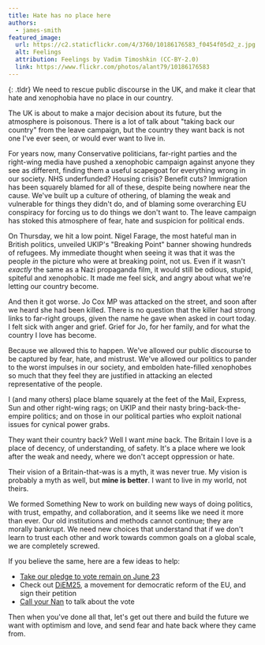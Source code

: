 ```yaml
---
title: Hate has no place here
authors:
  - james-smith
featured_image:
  url: https://c2.staticflickr.com/4/3760/10186176583_f0454f05d2_z.jpg
  alt: Feelings
  attribution: Feelings by Vadim Timoshkin (CC-BY-2.0)
  link: https://www.flickr.com/photos/alant79/10186176583
---
```


{: .tldr}
We need to rescue public discourse in the UK, and make it clear that hate and xenophobia have no place in our country.

The UK is about to make a major decision about its future, but the atmosphere is poisonous. There is a lot of talk about "taking back our country" from the leave campaign, but the country they want back is not one I've ever seen, or would ever want to live in.

For years now, many Conservative politicians, far-right parties and the right-wing media have pushed a xenophobic campaign against anyone they see as different, finding them a useful scapegoat for everything wrong in our society. NHS underfunded? Housing crisis? Benefit cuts? Immigration has been squarely blamed for all of these, despite being nowhere near the cause. We've built up a culture of othering, of blaming the weak and vulnerable for things they didn't do, and of blaming some overarching EU conspiracy for forcing us to do things we don't want to. The leave campaign has stoked this atmosphere of fear, hate and suspicion for political ends.

On Thursday, we hit a low point. Nigel Farage, the most hateful man in British politics, unveiled UKIP's "Breaking Point" banner showing hundreds of refugees. My immediate thought when seeing it was that it was the people *in* the picture who were at breaking point, not us. Even if it wasn't *exactly* the same as a Nazi propaganda film, it would still be odious, stupid, spiteful and xenophobic. It made me feel sick, and angry about what we're letting our country become.

And then it got worse. Jo Cox MP was attacked on the street, and soon after we heard she had been killed. There is no question that the killer had strong links to far-right groups, given the name he gave when asked in court today. I felt sick with anger and grief. Grief for Jo, for her family, and for what the country I love has become.

Because we allowed this to happen. We've allowed our public discourse to be captured by fear, hate, and mistrust. We've allowed our politics to pander to the worst impulses in our society, and embolden hate-filled xenophobes so much that they feel they are justified in attacking an elected representative of the people.

I (and many others) place blame squarely at the feet of the Mail, Express, Sun and other right-wing rags; on UKIP and their nasty bring-back-the-empire politics; and on those in our political parties who exploit national issues for cynical power grabs.

They want their country back? Well I want *mine* back. The Britain I love is a place of decency, of understanding, of safety. It's a place where we look after the weak and needy, where we don't accept oppression or hate.

Their vision of a Britain-that-was is a myth, it was never true. My vision is probably a myth as well, but **mine is better**. I want to live in my world, not theirs.

We formed Something New to work on building new ways of doing politics, with trust, empathy, and collaboration, and it seems like we need it more than ever. Our old institutions and methods cannot continue; they are morally bankrupt. We need new choices that understand that if we don't learn to trust each other and work towards common goals on a global scale, we are completely screwed.

If you believe the same, here are a few ideas to help:

 * [Take our pledge to vote remain on June 23]()
 * Check out [DiEM25](http://diem25.org), a movement for democratic reform of the EU, and sign their petition
 * [Call your Nan](http://www.callyournan.com/) to talk about the vote
 
 Then when you've done all that, let's get out there and build the future we want with optimism and love, and send fear and hate back where they came from.